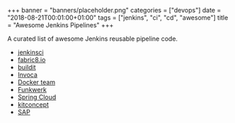 +++
banner = "banners/placeholder.png"
categories = ["devops"]
date = "2018-08-21T00:01:00+01:00"
tags = ["jenkins", "ci", "cd", "awesome"]
title = "Awesome Jenkins Pipelines"
+++

A curated list of awesome Jenkins reusable pipeline code.

* [jenkinsci](https://github.com/jenkinsci/pipeline-examples/tree/master/pipeline-examples)
* [fabric8.io](https://github.com/fabric8io/fabric8-pipeline-library)
* [buildit](https://github.com/buildit/jenkins-pipeline-libraries)
* [Invoca](https://github.com/Invoca/jenkins-pipeline)
* [Docker team](https://github.com/docker/jenkins-pipeline-scripts)
* [Funkwerk](https://github.com/funkwerk/jenkins-workflow)
* [Spring Cloud](https://github.com/spring-cloud/spring-cloud-pipelines/tree/master/jenkins)
* [kitconcept](https://github.com/kitconcept/jenkins-pipeline-examples)
* [SAP](https://github.com/SAP/jenkins-library)

